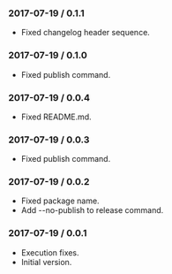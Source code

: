 ### 2017-07-19 / 0.1.1

* Fixed changelog header sequence.

### 2017-07-19 / 0.1.0

* Fixed publish command.

### 2017-07-19 / 0.0.4

* Fixed README.md.

### 2017-07-19 / 0.0.3

* Fixed publish command.

### 2017-07-19 / 0.0.2

* Fixed package name.
* Add --no-publish to release command.

### 2017-07-19 / 0.0.1

* Execution fixes.
* Initial version.
